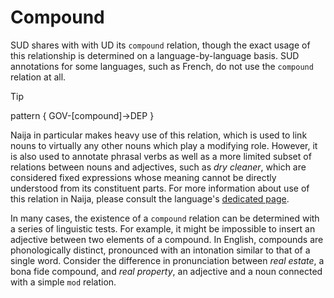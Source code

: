 # Compound

SUD shares with with UD its `compound` relation, though the exact usage of this relationship is determined on a language-by-language basis. SUD annotations for some languages, such as French, do not use the `compound` relation at all.

>[!tip]
> pattern { GOV-[compound]->DEP } 

Naija in particular makes heavy use of this relation, which is used to link nouns to virtually any other nouns which play a modifying role. However, it is also used to annotate phrasal verbs as well as a more limited subset of relations between nouns and adjectives, such as *dry cleaner*, which are considered fixed expressions whose meaning cannot be directly understood from its constituent parts. For more information about use of this relation in Naija, please consult the language's [dedicated page](../../../language/Naija/syntaxic/compound_phrasal_verbs.md).

  

In many cases, the existence of a `compound` relation can be determined with a series of linguistic tests. For example, it might be impossible to insert an adjective between two elements of a compound. In English, compounds are phonologically distinct, pronounced with an intonation similar to that of a single word. Consider the difference in pronunciation between *real estate*, a bona fide compound, and *real property*, an adjective and a noun connected with a simple `mod` relation.

  
